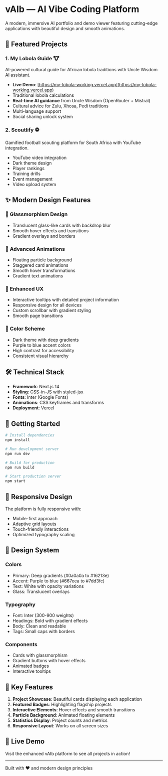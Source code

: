 
# vAIb — AI Vibe Coding Platform

A modern, immersive AI portfolio and demo viewer featuring cutting-edge applications with beautiful design and smooth animations.

## 🚀 Featured Projects

### 1. **My Lobola Guide** 🐮
AI-powered cultural guide for African lobola traditions with Uncle Wisdom AI assistant.
- **Live Demo**: [https://my-lobola-working.vercel.app](https://my-lobola-working.vercel.app)
- Traditional lobola calculations
- **Real-time AI guidance** from Uncle Wisdom (OpenRouter + Mistral)
- Cultural advice for Zulu, Xhosa, Pedi traditions
- Multi-language support
- Social sharing unlock system

### 2. **Scoutlify** ⚽
Gamified football scouting platform for South Africa with YouTube integration.
- YouTube video integration
- Dark theme design
- Player rankings
- Training drills
- Event management
- Video upload system

## ✨ Modern Design Features

### 🎨 **Glassmorphism Design**
- Translucent glass-like cards with backdrop blur
- Smooth hover effects and transitions
- Gradient overlays and borders

### 🌟 **Advanced Animations**
- Floating particle background
- Staggered card animations
- Smooth hover transformations
- Gradient text animations

### 🎯 **Enhanced UX**
- Interactive tooltips with detailed project information
- Responsive design for all devices
- Custom scrollbar with gradient styling
- Smooth page transitions

### 🎨 **Color Scheme**
- Dark theme with deep gradients
- Purple to blue accent colors
- High contrast for accessibility
- Consistent visual hierarchy

## 🛠️ Technical Stack

- **Framework**: Next.js 14
- **Styling**: CSS-in-JS with styled-jsx
- **Fonts**: Inter (Google Fonts)
- **Animations**: CSS keyframes and transforms
- **Deployment**: Vercel

## 🚀 Getting Started

```bash
# Install dependencies
npm install

# Run development server
npm run dev

# Build for production
npm run build

# Start production server
npm start
```

## 📱 Responsive Design

The platform is fully responsive with:
- Mobile-first approach
- Adaptive grid layouts
- Touch-friendly interactions
- Optimized typography scaling

## 🎨 Design System

### Colors
- Primary: Deep gradients (#0a0a0a to #16213e)
- Accent: Purple to blue (#667eea to #7dd3fc)
- Text: White with opacity variations
- Glass: Translucent overlays

### Typography
- Font: Inter (300-900 weights)
- Headings: Bold with gradient effects
- Body: Clean and readable
- Tags: Small caps with borders

### Components
- Cards with glassmorphism
- Gradient buttons with hover effects
- Animated badges
- Interactive tooltips

## 🌟 Key Features

1. **Project Showcase**: Beautiful cards displaying each application
2. **Featured Badges**: Highlighting flagship projects
3. **Interactive Elements**: Hover effects and smooth transitions
4. **Particle Background**: Animated floating elements
5. **Statistics Display**: Project counts and metrics
6. **Responsive Layout**: Works on all screen sizes

## 🔗 Live Demo

Visit the enhanced vAIb platform to see all projects in action!

---

Built with ❤️ and modern design principles
